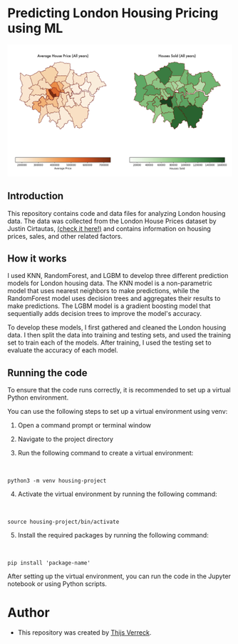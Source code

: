 # Predicting London Housing Pricing using ML


<img src="geomap_git.png"  width="600" >

## Introduction 

This repository contains code and data files for analyzing London housing data. The data was collected from the London House Prices dataset by Justin Cirtautas, [(check it here!)](https://www.kaggle.com/code/justinas/house-prices-in-london/notebook) and contains information on housing prices, sales, and other related factors. 

## How it works 
I used KNN, RandomForest, and LGBM to develop three different prediction models for London housing data. The KNN model is a non-parametric model that uses nearest neighbors to make predictions, while the RandomForest model uses decision trees and aggregates their results to make predictions. The LGBM model is a gradient boosting model that sequentially adds decision trees to improve the model's accuracy.

To develop these models, I first gathered and cleaned the London housing data. I then split the data into training and testing sets, and used the training set to train each of the models. After training, I used the testing set to evaluate the accuracy of each model.

## Running the code

To ensure that the code runs correctly, it is recommended to set up a virtual Python environment.

You can use the following steps to set up a virtual environment using venv:

1. Open a command prompt or terminal window


2. Navigate to the project directory


3. Run the following command to create a virtual environment:

<br>

    python3 -m venv housing-project
    
    
4. Activate the virtual environment by running the following command:
<br>

    source housing-project/bin/activate
    
    
5. Install the required packages by running the following command:


<br>

    pip install 'package-name'
    
After setting up the virtual environment, you can run the code in the Jupyter notebook or using Python scripts.

# Author
- This repository was created by [Thijs Verreck](twitter.com/thijsverreck).
